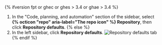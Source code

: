 {% ifversion fpt or ghec or ghes > 3.4 or ghae > 3.4 %}
1. In the "Code, planning, and automation" section of the sidebar, select **{% octicon "repo" aria-label="The repo icon" %} Repository**, then click **Repository defaults**.
{% else %}
1. In the left sidebar, click **Repository defaults**.
  ![Repository defaults tab](/assets/images/help/organizations/repo-defaults-tab.png)
{% endif %}
